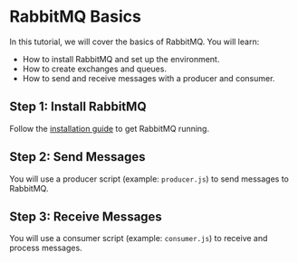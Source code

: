 # RabbitMQ Basics

In this tutorial, we will cover the basics of RabbitMQ. You will learn:

- How to install RabbitMQ and set up the environment.
- How to create exchanges and queues.
- How to send and receive messages with a producer and consumer.

## Step 1: Install RabbitMQ

Follow the [installation guide](../install/rabbitmqSetup.md) to get RabbitMQ running.

## Step 2: Send Messages

You will use a producer script (example: `producer.js`) to send messages to RabbitMQ.

## Step 3: Receive Messages

You will use a consumer script (example: `consumer.js`) to receive and process messages.
